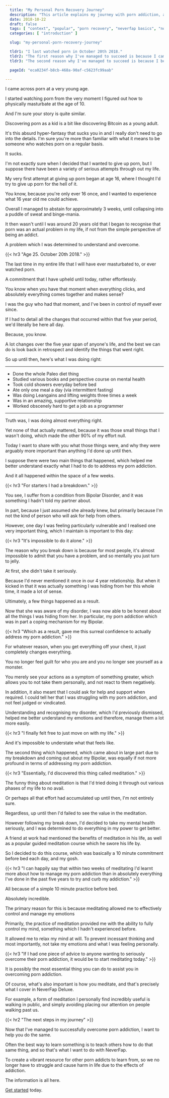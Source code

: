 ```yaml
---
  title: "My Personal Porn Recovery Journey"
  description: "This article explains my journey with porn addiction, along with some of the realisations I had along the way."
  date: 2018-10-22
  draft: false
  tags: [ "context", "popular", "porn recovery", "neverfap basics", "nofap schedule", "porn addiction", "addiction", "awareness", "nofap", "neverfap", "neverfap deluxe", "neverfap basics" ]
  categories: [ "introduction" ]

  slug: "my-personal-porn-recovery-journey"

  tldr1: "I last watched porn in October 20th 2018."
  tldr2: "The first reason why I've managed to succeed is because I came out about my disorder to my partner."
  tldr3: "The second reason why I've managed to succeed is because I began practicing meditation."

  pageId: "eca0234f-b8cb-468a-90af-c5623fc99aab"

---
```


<!-- Very Happy with edit -->

I came across porn at a very young age.

I started watching porn from the very moment I figured out how to physically masturbate at the age of 10.

And I'm sure your story is quite similar.

Discovering porn as a kid is a bit like discovering Bitcoin as a young adult.

It's this absurd hyper-fantasy that sucks you in and I really don't need to go into the details. I'm sure you're more than familiar with what it means to be someone who watches porn on a regular basis.

It sucks.

I'm not exactly sure when I decided that I wanted to give up porn, but I suppose there have been a variety of serious attempts through out my life.

My very first attempt at giving up porn began at age 16, where I thought I'd try to give up porn for the hell of it.

You know, because you're only ever 16 once, and I wanted to experience what 16 year old me could achieve.

Overall I managed to abstain for approximately 3 weeks, until collapsing into a puddle of sweat and binge-mania.

It then wasn't until I was around 20 years old that I began to recognise that porn was an actual problem in my life, if not from the simple perspective of being an addict.

A problem which I was determined to understand and overcome.


{{< hr3 "Age 25. October 20th 2018." >}}

The last time in my entire life that I will have ever masturbated to, or ever watched porn.

A commitment that I have upheld until today, rather effortlessly.

You know when you have that moment when everything clicks, and absolutely everything comes together and makes sense?

I was the guy who had that moment, and I've been in control of myself ever since.

If I had to detail all the changes that occurred within that five year period, we'd literally be here all day.

Because, you know.

A lot changes over the five year span of anyone's life, and the best we can do is look back in retrospect and identify the things that went right.

So up until then, here's what I was doing right:

<hr class="hrul"/>

- Done the whole Paleo diet thing
- Studied various books and perspective course on mental health
- Took cold showers everyday before bed
- Ate only one meal a day (via intermittent fasting)
- Was doing Leangains and lifting weights three times a week
- Was in an amazing, supportive relationship
- Worked obscenely hard to get a job as a programmer

<hr class="hrul__bottom"/>

Truth was, I was doing almost everything right.

Yet none of that actually mattered, because it was those small things that I wasn't doing, which made the other 90% of my effort null.

Today I want to share with you what those things were, and why they were arguably more important than anything I'd done up until then.

I suppose there were two main things that happened, which helped me better understand exactly what I had to do to address my porn addiction.

And it all happened within the space of a few weeks.

{{< hr3 "For starters I had a breakdown." >}}


You see, I suffer from a condition from Bipolar Disorder, and it was something I hadn't told my partner about.

In part, because I just assumed she already knew, but primarily because I'm not the kind of person who will ask for help from others.

However, one day I was feeling particularly vulnerable and I realised one very important thing, which I maintain is important to this day:


{{< hr3 "It's impossible to do it alone." >}}


The reason why you break down is because for most people, it's almost impossible to admit that you have a problem, and so mentally you just turn to jelly.

At first, she didn't take it seriously.

Because I'd never mentioned it once in our 4 year relationship. But when it kicked in that it was actually something I was hiding from her this whole time, it made a lot of sense.

Ultimately, a few things happened as a result.

Now that she was aware of my disorder, I was now able to be honest about all the things I was hiding from her. In particular, my porn addiction which was in part a coping mechanism for my Bipolar.


{{< hr3 "Which as a result, gave me this surreal confidence to actually address my porn addiction." >}}


For whatever reason, when you get everything off your chest, it just completely changes everything.

You no longer feel guilt for who you are and you no longer see yourself as a monster.

You merely see your actions as a symptom of something greater, which allows you to not take them personally, and not react to them negatively.

In addition, it also meant that I could ask for help and support when required. I could tell her that I was struggling with my porn addiction, and not feel judged or vindicated.

Understanding and recognising my disorder, which I'd previously dismissed, helped me better understand my emotions and therefore, manage them a lot more easily.

{{< hr3 "I finally felt free to just move on with my life." >}}

And it's impossible to understate what that feels like.

The second thing which happened, which came about in large part due to my breakdown and coming out about my Bipolar, was equally if not more profound in terms of addressing my porn addiction.


{{< hr3 "Essentially, I'd discovered this thing called meditation." >}}


The funny thing about meditation is that I'd tried doing it through out various phases of my life to no avail.

Or perhaps all that effort had accumulated up until then, I'm not entirely sure.

Regardless, up until then I'd failed to see the value in the meditation.

However following my break down, I'd decided to take my mental health seriously, and I was determined to do everything in my power to get better.

A friend at work had mentioned the benefits of meditation in his life, as well as a popular guided meditation course which he swore his life by.

So I decided to do this course, which was basically a 10 minute commitment before bed each day, and my gosh.


{{< hr3 "I can happily say that within two weeks of meditating I'd learnt more about how to manage my porn addiction than in absolutely everything I've done in the past five years to try and curb my addiction." >}}


All because of a simple 10 minute practice before bed.

Absolutely incredible.

The primary reason for this is because meditating allowed me to effectively control and manage my emotions

Primarily, the practice of meditation provided me with the ability to fully control my mind, something which I hadn't experienced before.

It allowed me to relax my mind at will. To prevent incessant thinking and most importantly, not take my emotions and what I was feeling personally.


{{< hr3 "If I had one piece of advice to anyone wanting to seriously overcome their porn addiction, it would be to start meditating today." >}}


It is possibly the most essential thing you can do to assist you in overcoming porn addiction.

Of course, what's also important is how you meditate, and that's precisely what I cover in NeverFap Deluxe.

For example, a form of meditation I personally find incredibly useful is walking in public, and simply avoiding placing our attention on people walking past us.

{{< hr2 "The next steps in my journey" >}}

Now that I've managed to successfully overcome porn addiction, I want to help you do the same.

Often the best way to learn something is to teach others how to do that same thing, and so that's what I want to do with NeverFap.

To create a vibrant resource for other porn addicts to learn from, so we no longer have to struggle and cause harm in life due to the effects of addiction.

The information is all here.

<a class="link" href="https://neverfapdeluxe.com/guide">Get started</a> today.


